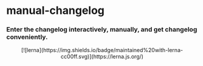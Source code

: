 # manual-changelog
### Enter the changelog interactively, manually, and get changelog conveniently.

<p align="center">
[![lerna](https://img.shields.io/badge/maintained%20with-lerna-cc00ff.svg)](https://lerna.js.org/)
</p>

